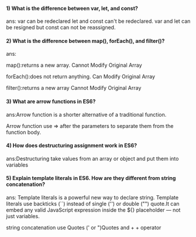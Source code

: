 #### 1) What is the difference between var, let, and const?

ans: var can be redeclared 
let and const can't be redeclared.
var and let can be resigned but const can not be reassigned.


#### 2) What is the difference between map(), forEach(), and filter()? 
ans:

map():returns a new array.
 Cannot Modify Original Array

forEach():does not return anything.
 Can Modify Original Array

filter():returns a new array
 Cannot Modify Original Array

#### 3) What are arrow functions in ES6?

ans:Arrow function is a shorter alternative of a traditional function.

Arrow function use => after the parameters to separate them from the function body.

#### 4) How does destructuring assignment work in ES6?

ans:Destructuring  take values from an array or object and put them into variables

#### 5) Explain template literals in ES6. How are they different from string concatenation?

ans: Template literals is a powerful new way to declare string.
Template literals use backticks (``) instead of single ('') or double ("") quote.It can embed any valid JavaScript expression inside the ${} placeholder — not just variables.

string concatenation use Quotes (' or ")Quotes and + + operator
